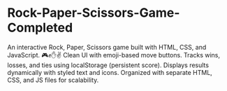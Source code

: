 # Rock-Paper-Scissors-Game-Completed
An interactive Rock, Paper, Scissors game built with HTML, CSS, and JavaScript. 🎮✊✋✌️  Clean UI with emoji-based move buttons.  Tracks wins, losses, and ties using localStorage (persistent score).  Displays results dynamically with styled text and icons.   Organized with separate HTML, CSS, and JS files for scalability.
